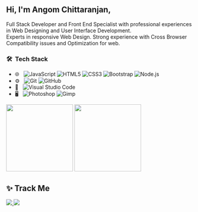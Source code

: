 

<h2> Hi, I'm Angom Chittaranjan,</h2>
Full Stack Developer and Front End Specialist with professional experiences in 
Web Designing and User Interface Development.<br>
Experts in responsive Web Design.  Strong experience with Cross Browser Compatibility issues and Optimization for web.
<br>
<h3> 🛠 &nbsp;Tech Stack</h3>

- 🌐 &nbsp;
  ![JavaScript](https://img.shields.io/badge/-JavaScript-F7DF1E?style=flat&logo=javascript&logoColor=grey)
  ![HTML5](https://img.shields.io/badge/-HTML%205-E34F26??style=flat&logo=HTML5&logoColor=white)
  ![CSS3](https://img.shields.io/badge/-CSS%203-%231572B6.svg?style=flat&logo=CSS3&logoColor=1572B6&logoColor=white)
  ![Bootstrap](https://img.shields.io/badge/-Bootstrap%205-purple?style=flat&logo=bootstrap&logoColor=white)
  ![Node.js](https://img.shields.io/badge/-Node.js-green?style=flat&logo=node.js&logoColor=white)
- ⚙️ &nbsp;
  ![Git](https://img.shields.io/badge/-Git-E34F26?style=flat&logo=git&logoColor=white)
  ![GitHub](https://img.shields.io/badge/-GitHub-%231572B6.svg?style=flat&logo=github)
- 🔧 &nbsp;
  ![Visual Studio Code](https://img.shields.io/badge/-Visual%20Studio%20Code-purple?style=flat&logo=visual-studio-code&logoColor=007ACC)
- 🖥 &nbsp;
  ![Photoshop](https://img.shields.io/badge/-Photoshop-000a46?style=flat&logo=adobe-photoshop&logoColor=white)
  ![Gimp](https://img.shields.io/badge/-GIMP-purple?style=flat&logo=gimp&logoColor=white)<br>

<!--
**AngomRanjan/AngomRanjan** is a ✨ _special_ ✨ repository because its `README.md` (this file) appears on your GitHub profile.

Here are some ideas to get you started:

- 🔭 I’m currently working on ...
- 🌱 I’m currently learning ...
- 👯 I’m looking to collaborate on ...
- 🤔 I’m looking for help with ...
- 💬 Ask me about ...
- 📫 How to reach me: ...
- 😄 Pronouns: ...
- ⚡ Fun fact: ...
-->
<span>

  <img height="180em" src="https://github-readme-stats.vercel.app/api?username=AngomRanjan&show_icons=true" />
  <img height="180em" src="https://github-readme-stats.vercel.app/api/top-langs/?username=AngomRanjan&layout=compact" /></span>

## :sparkles: Track Me

<a href="https://twitter.com/RanjanAngom?ref_src=twsrc%5Etfw" class="twitter-follow-button" data-show-count="false">
<img src="https://img.shields.io/badge/-@RanjanAngom-blue?style=flat&logo=twitter&logoColor=white">
</a>

 <!-- Place this tag where you want the button to render. -->
<a class="github-button" href="https://github.com/AngomRanjan" aria-label="Follow @AngomRanjan on GitHub">
 <img src="https://img.shields.io/badge/-@AngomRanjan-green?style=flat&logo=github&logoColor=white">
</a>
